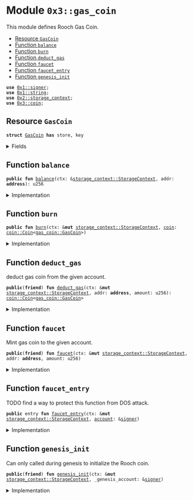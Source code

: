 
<a name="0x3_gas_coin"></a>

# Module `0x3::gas_coin`

This module defines Rooch Gas Coin.


-  [Resource `GasCoin`](#0x3_gas_coin_GasCoin)
-  [Function `balance`](#0x3_gas_coin_balance)
-  [Function `burn`](#0x3_gas_coin_burn)
-  [Function `deduct_gas`](#0x3_gas_coin_deduct_gas)
-  [Function `faucet`](#0x3_gas_coin_faucet)
-  [Function `faucet_entry`](#0x3_gas_coin_faucet_entry)
-  [Function `genesis_init`](#0x3_gas_coin_genesis_init)


<pre><code><b>use</b> <a href="">0x1::signer</a>;
<b>use</b> <a href="">0x1::string</a>;
<b>use</b> <a href="">0x2::storage_context</a>;
<b>use</b> <a href="coin.md#0x3_coin">0x3::coin</a>;
</code></pre>



<a name="0x3_gas_coin_GasCoin"></a>

## Resource `GasCoin`



<pre><code><b>struct</b> <a href="gas_coin.md#0x3_gas_coin_GasCoin">GasCoin</a> <b>has</b> store, key
</code></pre>



<details>
<summary>Fields</summary>


<dl>
<dt>
<code>dummy_field: bool</code>
</dt>
<dd>

</dd>
</dl>


</details>

<a name="0x3_gas_coin_balance"></a>

## Function `balance`



<pre><code><b>public</b> <b>fun</b> <a href="gas_coin.md#0x3_gas_coin_balance">balance</a>(ctx: &<a href="_StorageContext">storage_context::StorageContext</a>, addr: <b>address</b>): u256
</code></pre>



<details>
<summary>Implementation</summary>


<pre><code><b>public</b> <b>fun</b> <a href="gas_coin.md#0x3_gas_coin_balance">balance</a>(ctx: &StorageContext, addr: <b>address</b>): u256 {
    <a href="coin.md#0x3_coin_balance">coin::balance</a>&lt;<a href="gas_coin.md#0x3_gas_coin_GasCoin">GasCoin</a>&gt;(ctx, addr)
}
</code></pre>



</details>

<a name="0x3_gas_coin_burn"></a>

## Function `burn`



<pre><code><b>public</b> <b>fun</b> <a href="gas_coin.md#0x3_gas_coin_burn">burn</a>(ctx: &<b>mut</b> <a href="_StorageContext">storage_context::StorageContext</a>, <a href="coin.md#0x3_coin">coin</a>: <a href="coin.md#0x3_coin_Coin">coin::Coin</a>&lt;<a href="gas_coin.md#0x3_gas_coin_GasCoin">gas_coin::GasCoin</a>&gt;)
</code></pre>



<details>
<summary>Implementation</summary>


<pre><code><b>public</b> <b>fun</b> <a href="gas_coin.md#0x3_gas_coin_burn">burn</a>(ctx: &<b>mut</b> StorageContext, <a href="coin.md#0x3_coin">coin</a>: Coin&lt;<a href="gas_coin.md#0x3_gas_coin_GasCoin">GasCoin</a>&gt;) {
    <a href="coin.md#0x3_coin_burn_extend">coin::burn_extend</a>&lt;<a href="gas_coin.md#0x3_gas_coin_GasCoin">GasCoin</a>&gt;(ctx, <a href="coin.md#0x3_coin">coin</a>);
}
</code></pre>



</details>

<a name="0x3_gas_coin_deduct_gas"></a>

## Function `deduct_gas`

deduct gas coin from the given account.


<pre><code><b>public</b>(<b>friend</b>) <b>fun</b> <a href="gas_coin.md#0x3_gas_coin_deduct_gas">deduct_gas</a>(ctx: &<b>mut</b> <a href="_StorageContext">storage_context::StorageContext</a>, addr: <b>address</b>, amount: u256): <a href="coin.md#0x3_coin_Coin">coin::Coin</a>&lt;<a href="gas_coin.md#0x3_gas_coin_GasCoin">gas_coin::GasCoin</a>&gt;
</code></pre>



<details>
<summary>Implementation</summary>


<pre><code><b>public</b>(<b>friend</b>) <b>fun</b> <a href="gas_coin.md#0x3_gas_coin_deduct_gas">deduct_gas</a>(ctx: &<b>mut</b> StorageContext, addr: <b>address</b>, amount: u256):Coin&lt;<a href="gas_coin.md#0x3_gas_coin_GasCoin">GasCoin</a>&gt; {
    <a href="coin.md#0x3_coin_withdraw_extend">coin::withdraw_extend</a>&lt;<a href="gas_coin.md#0x3_gas_coin_GasCoin">GasCoin</a>&gt;(ctx, addr, amount)
}
</code></pre>



</details>

<a name="0x3_gas_coin_faucet"></a>

## Function `faucet`

Mint gas coin to the given account.


<pre><code><b>public</b>(<b>friend</b>) <b>fun</b> <a href="gas_coin.md#0x3_gas_coin_faucet">faucet</a>(ctx: &<b>mut</b> <a href="_StorageContext">storage_context::StorageContext</a>, addr: <b>address</b>, amount: u256)
</code></pre>



<details>
<summary>Implementation</summary>


<pre><code><b>public</b>(<b>friend</b>) <b>fun</b> <a href="gas_coin.md#0x3_gas_coin_faucet">faucet</a>(ctx: &<b>mut</b> StorageContext, addr: <b>address</b>, amount: u256) {
    <b>let</b> <a href="coin.md#0x3_coin">coin</a> = <a href="gas_coin.md#0x3_gas_coin_mint">mint</a>(ctx, amount);
    <a href="coin.md#0x3_coin_deposit_extend">coin::deposit_extend</a>&lt;<a href="gas_coin.md#0x3_gas_coin_GasCoin">GasCoin</a>&gt;(ctx, addr, <a href="coin.md#0x3_coin">coin</a>);
}
</code></pre>



</details>

<a name="0x3_gas_coin_faucet_entry"></a>

## Function `faucet_entry`

TODO find a way to protect this function from DOS attack.


<pre><code><b>public</b> entry <b>fun</b> <a href="gas_coin.md#0x3_gas_coin_faucet_entry">faucet_entry</a>(ctx: &<b>mut</b> <a href="_StorageContext">storage_context::StorageContext</a>, <a href="account.md#0x3_account">account</a>: &<a href="">signer</a>)
</code></pre>



<details>
<summary>Implementation</summary>


<pre><code><b>public</b> entry <b>fun</b> <a href="gas_coin.md#0x3_gas_coin_faucet_entry">faucet_entry</a>(ctx: &<b>mut</b> StorageContext, <a href="account.md#0x3_account">account</a>: &<a href="">signer</a>) {
    //100 RGC
    <b>let</b> amount = 100_000_000_000_000_000_000u256;
    <b>let</b> addr = <a href="_address_of">signer::address_of</a>(<a href="account.md#0x3_account">account</a>);
    <a href="gas_coin.md#0x3_gas_coin_faucet">faucet</a>(ctx, addr, amount);
}
</code></pre>



</details>

<a name="0x3_gas_coin_genesis_init"></a>

## Function `genesis_init`

Can only called during genesis to initialize the Rooch coin.


<pre><code><b>public</b>(<b>friend</b>) <b>fun</b> <a href="gas_coin.md#0x3_gas_coin_genesis_init">genesis_init</a>(ctx: &<b>mut</b> <a href="_StorageContext">storage_context::StorageContext</a>, _genesis_account: &<a href="">signer</a>)
</code></pre>



<details>
<summary>Implementation</summary>


<pre><code><b>public</b>(<b>friend</b>) <b>fun</b> <a href="gas_coin.md#0x3_gas_coin_genesis_init">genesis_init</a>(ctx: &<b>mut</b> StorageContext, _genesis_account: &<a href="">signer</a>){
    <a href="coin.md#0x3_coin_register_extend">coin::register_extend</a>&lt;<a href="gas_coin.md#0x3_gas_coin_GasCoin">GasCoin</a>&gt;(
        ctx,
        <a href="_utf8">string::utf8</a>(b"Rooch Gas Coin"),
        <a href="_utf8">string::utf8</a>(b"RGC"),
        18, // decimals
    );
}
</code></pre>



</details>
